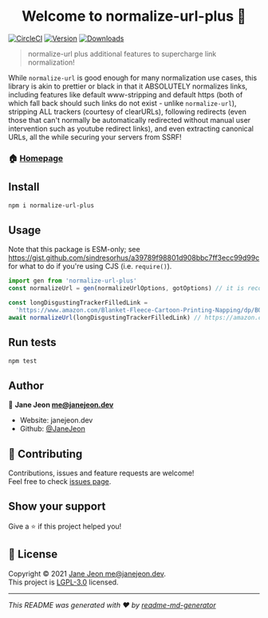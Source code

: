 <h1 align="center">Welcome to normalize-url-plus 👋</h1>

[![CircleCI](https://circleci.com/gh/JaneJeon/normalize-url-plus.svg?style=shield)](https://circleci.com/gh/JaneJeon/normalize-url-plus)
[![Version](https://img.shields.io/npm/v/normalize-url-plus)](https://www.npmjs.com/package/normalize-url-plus)
[![Downloads](https://img.shields.io/npm/dt/normalize-url-plus)](https://www.npmjs.com/package/normalize-url-plus)

> normalize-url plus additional features to supercharge link normalization!

While `normalize-url` is good enough for many normalization use cases, this library is akin to prettier or black in that it ABSOLUTELY normalizes links, including features like default www-stripping and default https (both of which fall back should such links do not exist - unlike `normalize-url`), stripping ALL trackers (courtesy of clearURLs), following redirects (even those that can't normally be automatically redirected without manual user intervention such as youtube redirect links), and even extracting canonical URLs, all the while securing your servers from SSRF!

### 🏠 [Homepage](https://github.com/JaneJeon/normalize-url-plus)

## Install

```sh
npm i normalize-url-plus
```

## Usage

Note that this package is ESM-only; see https://gist.github.com/sindresorhus/a39789f98801d908bbc7ff3ecc99d99c for what to do if you're using CJS (i.e. `require()`).

```js
import gen from 'normalize-url-plus'
const normalizeUrl = gen(normalizeUrlOptions, gotOptions) // it is recommended to fill out the caching options for got

const longDisgustingTrackerFilledLink =
  'https://www.amazon.com/Blanket-Fleece-Cartoon-Printing-Napping/dp/B089G4JDVB/ref=sr_1_1?keywords=hello%20kitty&sr=8-1' // eww
await normalizeUrl(longDisgustingTrackerFilledLink) // https://amazon.com/Blanket-Fleece-Cartoon-Printing-Napping/dp/B089G4JDVB
```

## Run tests

```sh
npm test
```

## Author

👤 **Jane Jeon <me@janejeon.dev>**

- Website: janejeon.dev
- Github: [@JaneJeon](https://github.com/JaneJeon)

## 🤝 Contributing

Contributions, issues and feature requests are welcome!<br />Feel free to check [issues page](https://github.com/JaneJeon/normalize-url-plus/issues).

## Show your support

Give a ⭐️ if this project helped you!

## 📝 License

Copyright © 2021 [Jane Jeon <me@janejeon.dev>](https://github.com/JaneJeon).<br />
This project is [LGPL-3.0](https://github.com/JaneJeon/normalize-url-plus/blob/main/LICENSE) licensed.

---

_This README was generated with ❤️ by [readme-md-generator](https://github.com/kefranabg/readme-md-generator)_
